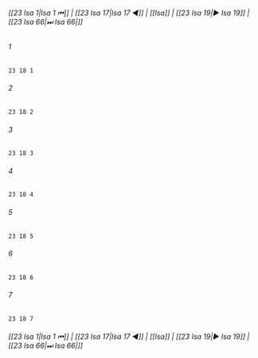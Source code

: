 
###### [[23 Isa 1|Isa 1 ⏮]] | [[23 Isa 17|Isa 17 ◀]] | [[Isa]] | [[23 Isa 19|▶ Isa 19]] | [[23 Isa 66|⏭ Isa 66|]]

###### 1
``` verse
23 18 1 
```
###### 2
``` verse
23 18 2 
```
###### 3
``` verse
23 18 3 
```
###### 4
``` verse
23 18 4 
```
###### 5
``` verse
23 18 5 
```
###### 6
``` verse
23 18 6 
```
###### 7
``` verse
23 18 7 
```

###### [[23 Isa 1|Isa 1 ⏮]] | [[23 Isa 17|Isa 17 ◀]] | [[Isa]] | [[23 Isa 19|▶ Isa 19]] | [[23 Isa 66|⏭ Isa 66|]]

